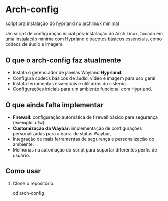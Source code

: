 # Arch-config
script pra instalação do hyprland no archlinux minimal

Um script de configuração inicial pós-instalação do Arch Linux, focado em uma instalação mínima com Hyprland e pacotes básicos essenciais, como codecs de áudio e imagem.

## O que o arch-config faz atualmente

- Instala o gerenciador de janelas Wayland **Hyprland**.
- Configura codecs básicos de áudio, vídeo e imagem para uso geral.
- Instala ferramentas essenciais e utilitários do sistema.
- Configurações iniciais para um ambiente funcional com Hyprland.

## O que ainda falta implementar

- **Firewall:** configuração automática de firewall básico para segurança (exemplo: ufw).
- **Customização da Waybar:** implementação de configurações personalizadas para a barra de status Waybar,
- Integração de mais ferramentas de segurança e personalização do ambiente.
- Melhorias na automação do script para suportar diferentes perfis de usuário.


## Como usar

1. Clone o repositório:

   cd arch-config
